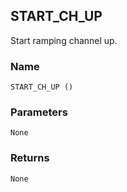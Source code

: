 ## START\_CH\_UP

Start ramping channel up.


### Name

`START_CH_UP ()`


### Parameters

`None`


### Returns

`None`